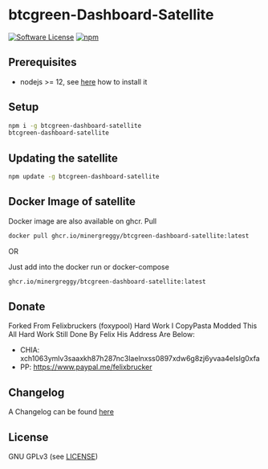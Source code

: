 btcgreen-Dashboard-Satellite
======

[![Software License](https://img.shields.io/badge/license-GPL--3.0-brightgreen.svg?style=flat-square)](LICENSE)
[![npm](https://img.shields.io/npm/v/btcgreen-dashboard-satellite.svg?style=flat-square)](https://registry.npmjs.org/btcgreen-dashboard-satellite)

## Prerequisites

- nodejs >= 12, see [here](https://docs.foxypool.io/general/installing-nodejs/) how to install it

## Setup

```bash
npm i -g btcgreen-dashboard-satellite
btcgreen-dashboard-satellite
```

## Updating the satellite

```bash
npm update -g btcgreen-dashboard-satellite
```

## Docker Image of satellite

Docker image are also available on ghcr.
Pull

```bash
docker pull ghcr.io/minergreggy/btcgreen-dashboard-satellite:latest
```

OR

Just add into the docker run or docker-compose

```bash
ghcr.io/minergreggy/btcgreen-dashboard-satellite:latest
```

## Donate

Forked From Felixbruckers (foxypool) Hard Work I CopyPasta Modded This All Hard Work Still Done By Felix His Address Are Below:

- CHIA: xch1063ymlv3saaxkh87h287nc3laelnxss0897xdw6g8zj6yvaa4elslg0xfa
- PP: https://www.paypal.me/felixbrucker

## Changelog

A Changelog can be found [here](https://github.com/MinerGreggy/btcgreen-dashboard-satellite/blob/master/CHANGELOG.md)

## License

GNU GPLv3 (see [LICENSE](https://github.com/MinerGreggy/btcgreen-dashboard-satellite/blob/master/LICENSE))

